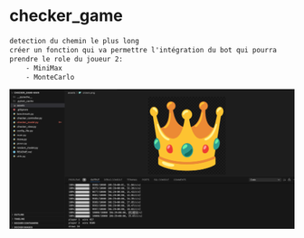 # checker_game

    detection du chemin le plus long
    créer un fonction qui va permettre l'intégration du bot qui pourra prendre le role du joueur 2:
        - MiniMax 
        - MonteCarlo
![alt text](/assets/performance.png)
